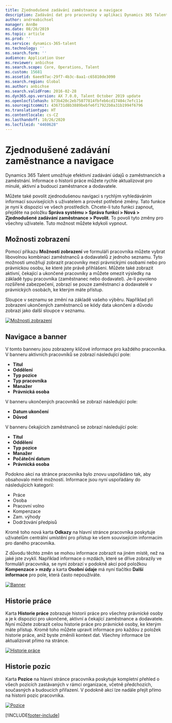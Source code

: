 ```yaml
---
title: Zjednodušené zadávání zaměstnance a navigace
description: Zadávání dat pro pracovníky v aplikaci Dynamics 365 Talent bylo rozšířeno tak, aby umožňovalo rychlé zadání pro všechny zaměstnance, minulé, aktivní nebo budoucí. Byl aktualizován zjednodušený nebo konsolidovaný navigační model s cílem rychlého vyhledání souvisejících informací a zobrazení a provedení nezbytných aktualizací.
author: andreabichsel
manager: AnnBe
ms.date: 08/20/2019
ms.topic: article
ms.prod: ''
ms.service: dynamics-365-talent
ms.technology: ''
ms.search.form: ''
audience: Application User
ms.reviewer: anbichse
ms.search.scope: Core, Operations, Talent
ms.custom: 15681
ms.assetid: 6aee97ac-29f7-4b3c-8aa1-c65810de3090
ms.search.region: Global
ms.author: anbichse
ms.search.validFrom: 2016-02-28
ms.dyn365.ops.version: AX 7.0.0, Talent October 2019 update
ms.openlocfilehash: b73b420c2eb75077814fbfeb6cd17404c7efc11e
ms.sourcegitcommit: 436731d8b3889bebfe6f17922b0a31b1994f6796
ms.translationtype: HT
ms.contentlocale: cs-CZ
ms.lasthandoff: 10/26/2020
ms.locfileid: "4460628"
---
```

# <a name="streamlined-employee-entry-and-navigation"></a>Zjednodušené zadávání zaměstnance a navigace

Dynamics 365 Talent umožňuje efektivní zadávání údajů o zaměstnancích a zaměstnání. Informace o historii práce můžete rychle aktualizovat pro minulé, aktivní a budoucí zaměstnance a dodavatele.

Můžete také povolit zjednodušenou navigaci s rychlým vyhledáváním informací souvisejících s uživatelem a provést potřebné změny. Tato funkce je nyní k dispozici ve všech prostředích. Chcete-li tuto funkci zapnout, přejděte na položku **Správa systému > Správa funkcí > Nová > Zjednodušené zadávání zaměstnance > Povolit**. To povolí tyto změny pro všechny uživatele. Tuto možnost můžete kdykoli vypnout.

## <a name="view-options"></a>Možnosti zobrazení

Pomocí příkazu **Možnosti zobrazení** ve formuláři pracovníka můžete vybrat libovolnou kombinaci zaměstnanců a dodavatelů z jednoho seznamu. Tyto možnosti umožňují zobrazit pracovníky mezi právnickými osobami nebo pro právnickou osobu, ke které jste právě přihlášeni. Můžete také zobrazit aktivní, čekající a ukončené pracovníky a můžete omezit výsledky na základě typu pracovníka (zaměstnanec nebo dodavatel). Je-li povoleno rozšířené zabezpečení, zobrazí se pouze zaměstnanci a dodavatelé v právnických osobách, ke kterým máte přístup.

Sloupce v seznamu se změní na základě vašeho výběru. Například při zobrazení ukončených zaměstnanců se kódy data ukončení a důvodu zobrazí jako další sloupce v seznamu. 

[![Možnosti zobrazení](./media/Worker-view-option.png)](./media/worker-view-option.png)

## <a name="navigation-and-banner"></a>Navigace a banner

V tomto banneru jsou zobrazeny klíčové informace pro každého pracovníka. V banneru aktivních pracovníků se zobrazí následující pole:

- **Titul**
- **Oddělení**
- **Typ pozice**
- **Typ pracovníka**
- **Manažer**
- **Právnická osoba**

V banneru ukončených pracovníků se zobrazí následující pole:

- **Datum ukončení**
- **Důvod**

V banneru čekajících zaměstnanců se zobrazí následující pole:

- **Titul**
- **Oddělení**
- **Typ pozice**
- **Manažer**
- **Počáteční datum**
- **Právnická osoba**

Podokno akcí na stránce pracovníka bylo znovu uspořádáno tak, aby obsahovalo méně možností. Informace jsou nyní uspořádány do následujících kategorií: 

- Práce
- Osoba
- Pracovní volno
- Kompenzace
- Zam. výhody
- Dodržování předpisů

Kromě toho nová karta **Odkazy** na hlavní stránce pracovníka poskytuje uživatelům centrální umístění pro přístup ke všem souvisejícím informacím pro daného pracovníka.

Z důvodu těchto změn se mohou informace zobrazit na jiném místě, než na jaké jste zvyklí. Například informace o mzdách, které se dříve zobrazily ve formuláři pracovníka, se nyní zobrazí v podokně akcí pod položkou **Kompenzace > mzdy** a karta **Osobní údaje** má nyní tlačítko **Další informace** pro pole, která často nepoužíváte.

[![Banner](./media/Banner.png)](./media/Banner.png)

## <a name="work-history"></a>Historie práce

Karta **Historie práce** zobrazuje historii práce pro všechny právnické osoby a je k dispozici pro ukončené, aktivní a čekající zaměstnance a dodavatele. Nyní můžete zobrazit celou historie práce pro právnické osoby, ke kterým máte přístup. Kromě toho můžete upravit informace pro každou z položek historie práce, aniž byste změnili kontext dat. Všechny informace lze aktualizovat přímo na stránce. 

[![Historie práce](./media/Worker-work-history.png)](./media/Worker-work-history.png)

## <a name="position-history"></a>Historie pozic

Karta **Pozice** na hlavní stránce pracovníka poskytuje kompletní přehled o všech pozicích zastávaných v rámci organizace, včetně předchozích, současných a budoucích přiřazení. V podokně akcí lze nadále přejít přímo na historii pozic pracovníka.

[![Pozice](./media/Worker-position-history.png)](./media/Worker-position-history.png)



[!INCLUDE[footer-include](../includes/footer-banner.md)]
